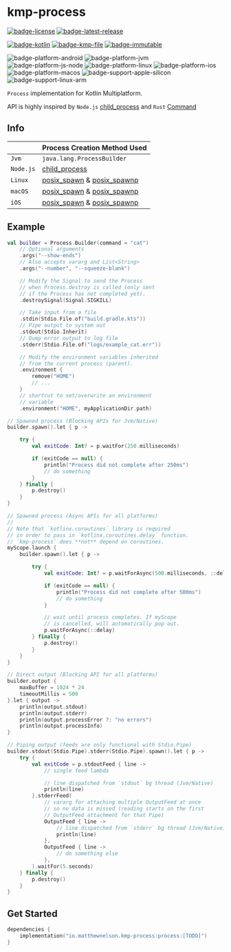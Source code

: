 # kmp-process
[![badge-license]][url-license]
[![badge-latest-release]][url-latest-release]

[![badge-kotlin]][url-kotlin]
[![badge-kmp-file]][url-kmp-file]
[![badge-immutable]][url-immutable]

![badge-platform-android]
![badge-platform-jvm]
![badge-platform-js-node]
![badge-platform-linux]
![badge-platform-ios]
![badge-platform-macos]
![badge-support-apple-silicon]
![badge-support-linux-arm]

`Process` implementation for Kotlin Multiplatform.

API is highly inspired by `Node.js` [child_process][url-node-child_process] 
and `Rust` [Command][url-rust-command]

## Info

|           | Process Creation Method Used                                     |
|-----------|------------------------------------------------------------------|
| `Jvm`     | `java.lang.ProcessBuilder`                                       |
| `Node.js` | [child_process][url-node-child_process]                          |
| `Linux`   | [posix_spawn][url-posix-spawn] & [posix_spawnp][url-posix-spawn] |
| `macOS`   | [posix_spawn][url-posix-spawn] & [posix_spawnp][url-posix-spawn] |
| `iOS`     | [posix_spawn][url-posix-spawn] & [posix_spawnp][url-posix-spawn] |

## Example

```kotlin
val builder = Process.Builder(command = "cat")
    // Optional arguments
    .args("--show-ends")
    // Also accepts vararg and List<String>
    .args("--number", "--squeeze-blank")

    // Modify the Signal to send the Process
    // when Process.destroy is called (only sent
    // if the Process has not completed yet).
    .destroySignal(Signal.SIGKILL)

    // Take input from a file
    .stdin(Stdio.File.of("build.gradle.kts"))
    // Pipe output to system out
    .stdout(Stdio.Inherit)
    // Dump error output to log file
    .stderr(Stdio.File.of("logs/example_cat.err"))

    // Modify the environment variables inherited
    // from the current process (parent).
    .environment {        
        remove("HOME")
        // ...
    }
    // shortcut to set/overwrite an environment
    // variable
    .environment("HOME", myApplicationDir.path)

// Spawned process (Blocking APIs for Jvm/Native)
builder.spawn().let { p ->

    try {
        val exitCode: Int? = p.waitFor(250.milliseconds)

        if (exitCode == null) {
            println("Process did not complete after 250ms")
            // do something
        }
    } finally {
        p.destroy()
    }
}

// Spawned process (Async APIs for all platforms)
//
// Note that `kotlinx.coroutines` library is required
// in order to pass in `kotlinx.coroutines.delay` function.
// `kmp-process` does **not** depend on coroutines.
myScope.launch {
    builder.spawn().let { p ->

        try {
            val exitCode: Int? = p.waitForAsync(500.milliseconds, ::delay)

            if (exitCode == null) {
                println("Process did not complete after 500ms")
                // do something
            }

            // wait until process completes. If myScope
            // is cancelled, will automatically pop out.
            p.waitForAsync(::delay)
        } finally {
            p.destroy()
        }
    }
}

// Direct output (Blocking API for all platforms)
builder.output {
    maxBuffer = 1024 * 24
    timeoutMillis = 500
}.let { output ->
    println(output.stdout)
    println(output.stderr)
    println(output.processError ?: "no errors")
    println(output.processInfo)
}

// Piping output (feeds are only functional with Stdio.Pipe)
builder.stdout(Stdio.Pipe).stderr(Stdio.Pipe).spawn().let { p ->
    try {
        val exitCode = p.stdoutFeed { line ->
            // single feed lambda

            // line dispatched from `stdout` bg thread (Jvm/Native) 
            println(line)
        }.stderrFeed(
            // vararg for attaching multiple OutputFeed at once
            // so no data is missed (reading starts on the first
            // OutputFeed attachment for that Pipe)
            OutputFeed { line ->
                // line dispatched from `stderr` bg thread (Jvm/Native)
                println(line)
            },
            OutputFeed { line ->
                // do something else
            },
        ).waitFor(5.seconds)
    } finally {
        p.destroy()
    }
}
```

## Get Started

<!-- TAG_VERSION -->

```kotlin
dependencies {
    implementation("io.matthewnelson.kmp-process:process:[TODO]")
}
```

<!-- TAG_VERSION -->
[badge-latest-release]: https://img.shields.io/badge/latest--release-Unreleased-blue.svg?style=flat
[badge-license]: https://img.shields.io/badge/license-Apache%20License%202.0-blue.svg?style=flat

<!-- TAG_DEPENDENCIES -->
[badge-immutable]: https://img.shields.io/badge/immutable-0.1.0-blue.svg?style=flat
[badge-kmp-file]: https://img.shields.io/badge/kmp--file-0.1.0--alpha06-blue.svg?style=flat
[badge-kotlin]: https://img.shields.io/badge/kotlin-1.9.21-blue.svg?logo=kotlin

<!-- TAG_PLATFORMS -->
[badge-platform-android]: http://img.shields.io/badge/-android-6EDB8D.svg?style=flat
[badge-platform-jvm]: http://img.shields.io/badge/-jvm-DB413D.svg?style=flat
[badge-platform-js]: http://img.shields.io/badge/-js-F8DB5D.svg?style=flat
[badge-platform-js-node]: https://img.shields.io/badge/-nodejs-68a063.svg?style=flat
[badge-platform-linux]: http://img.shields.io/badge/-linux-2D3F6C.svg?style=flat
[badge-platform-macos]: http://img.shields.io/badge/-macos-111111.svg?style=flat
[badge-platform-ios]: http://img.shields.io/badge/-ios-CDCDCD.svg?style=flat
[badge-platform-tvos]: http://img.shields.io/badge/-tvos-808080.svg?style=flat
[badge-platform-watchos]: http://img.shields.io/badge/-watchos-C0C0C0.svg?style=flat
[badge-platform-wasm]: https://img.shields.io/badge/-wasm-624FE8.svg?style=flat
[badge-platform-windows]: http://img.shields.io/badge/-windows-4D76CD.svg?style=flat
[badge-support-android-native]: http://img.shields.io/badge/support-[AndroidNative]-6EDB8D.svg?style=flat
[badge-support-apple-silicon]: http://img.shields.io/badge/support-[AppleSilicon]-43BBFF.svg?style=flat
[badge-support-js-ir]: https://img.shields.io/badge/support-[js--IR]-AAC4E0.svg?style=flat
[badge-support-linux-arm]: http://img.shields.io/badge/support-[LinuxArm]-2D3F6C.svg?style=flat

[url-latest-release]: https://github.com/05nelsonm/kmp-process/releases/latest
[url-license]: https://www.apache.org/licenses/LICENSE-2.0
[url-immutable]: https://github.com/05nelsonm/immutable
[url-kmp-file]: https://github.com/05nelsonm/kmp-file
[url-kotlin]: https://kotlinlang.org
[url-node-child_process]: https://nodejs.org/api/child_process.html
[url-posix-spawn]: https://man7.org/linux/man-pages/man3/posix_spawn.3.html
[url-rust-command]: https://doc.rust-lang.org/std/process/struct.Command.html

